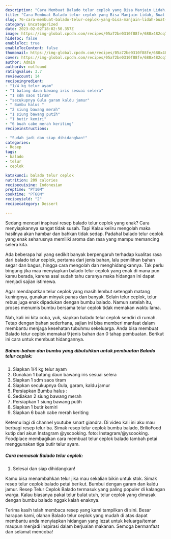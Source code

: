 ```yaml
---
description: "Cara Membuat Balado telur ceplok yang Bisa Manjain Lidah, Buat Buka Puasa Lezat"
title: "Cara Membuat Balado telur ceplok yang Bisa Manjain Lidah, Buat Buka Puasa Lezat"
slug: 76-cara-membuat-balado-telur-ceplok-yang-bisa-manjain-lidah-buat-buka-puasa-lezat
category: Uncategorized
date: 2023-02-02T18:02:50.357Z
image: https://img-global.cpcdn.com/recipes/05a72be0310f88fe/680x482cq70/balado-telur-ceplok-foto-resep-utama.jpg
hideToc: false
enableToc: true
enableTocContent: false
thumbnail: https://img-global.cpcdn.com/recipes/05a72be0310f88fe/680x482cq70/balado-telur-ceplok-foto-resep-utama.jpg
cover: https://img-global.cpcdn.com/recipes/05a72be0310f88fe/680x482cq70/balado-telur-ceplok-foto-resep-utama.jpg
author: Admin
authorAv: notfound
ratingvalue: 3.7
reviewcount: 14
recipeingredient:
- "1/4 kg telur ayam"
- "1 batang daun bawang iris sesuai selera"
- "1 sdm saos tiram"
- "secukupnya Gula garam kaldu jamur"
- " Bumbu halus "
- "2 siung bawang merah"
- "1 siung bawang putih"
- "1 butir kemiri"
- "6 buah cabe merah keriting"
recipeinstructions:

- "Sudah jadi dan siap dihidangkan!"
categories:
- Resep
tags:
- balado
- telur
- ceplok

katakunci: balado telur ceplok 
nutrition: 209 calories
recipecuisine: Indonesian
preptime: "PT10M"
cooktime: "PT60M"
recipeyield: "2"
recipecategory: Dessert

---
```



Sedang mencari inspirasi resep balado telur ceplok yang enak? Cara menyiapkannya sangat tidak susah. Tapi Kalau keliru mengolah maka hasilnya akan hambar dan bahkan tidak sedap. Padahal balado telur ceplok yang enak seharusnya memiliki aroma dan rasa yang mampu memancing selera kita.


Ada beberapa hal yang sedikit banyak berpengaruh terhadap kualitas rasa dari balado telur ceplok, pertama dari jenis bahan, lalu pemilihan bahan segar dan bagus, hingga cara mengolah dan menghidangkannya. Tak perlu bingung jika mau menyiapkan balado telur ceplok yang enak di mana pun kamu berada, karena asal sudah tahu caranya maka hidangan ini dapat menjadi sajian istimewa.

Agar mendapatkan telur ceplok yang masih lembut setengah matang kuningnya, gunakan minyak panas dan banyak. Selain telur ceplok, telur rebus juga enak dipadukan dengan bumbu balado. Namun setelah itu, proses menumis bumbu bersama telur ceplok tidak memakan waktu lama.


Nah, kali ini kita coba, yuk, siapkan balado telur ceplok sendiri di rumah. Tetap dengan bahan sederhana, sajian ini bisa memberi manfaat dalam membantu menjaga kesehatan tubuhmu sekeluarga. Anda bisa membuat Balado telur ceplok memakai 9 jenis bahan dan 0 tahap pembuatan. Berikut ini cara untuk membuat hidangannya.

<!--inarticleads1-->

##### Bahan-bahan dan bumbu yang dibutuhkan untuk pembuatan Balado telur ceplok:

1. Siapkan 1/4 kg telur ayam
1. Gunakan 1 batang daun bawang iris sesuai selera
1. Siapkan 1 sdm saos tiram
1. Siapkan secukupnya Gula, garam, kaldu jamur
1. Persiapkan  Bumbu halus :
1. Sediakan 2 siung bawang merah
1. Persiapkan 1 siung bawang putih
1. Siapkan 1 butir kemiri
1. Siapkan 6 buah cabe merah keriting


Ketemu lagi di channel youtube smart giandra. Di video kali ini aku mau berbagi resep telur ba. Simak resep telur ceplok bumbu balado, BrilioFood kutip dari akun Instagram @yscooking. foto: Instagram/@yscooking. Foodplace membagikan cara membuat telur ceplok balado tambah petai menggunakan tiga butir telur ayam. 

<!--inarticleads2-->

##### Cara memasak Balado telur ceplok:


1. Selesai dan siap dihidangkan!

Kamu bisa menambahkan telur jika mau sekalian bikin untuk stok. Simak resep telur ceplok balado petai berikut. Bumbui dengan garam dan kaldu jamur. Resep Telur Ceplok Balado termasuk yang paling populer di kalangan warga. Kalau biasanya pakai telur bulat utuh, telur ceplok yang dimasak dengan bumbu balado nggak kalah enaknya. 

Terima kasih telah membaca resep yang kami tampilkan di sini. Besar harapan kami, olahan Balado telur ceplok yang mudah di atas dapat membantu anda menyiapkan hidangan yang lezat untuk keluarga/teman maupun menjadi inspirasi dalam berjualan makanan. Semoga bermanfaat dan selamat mencoba!
